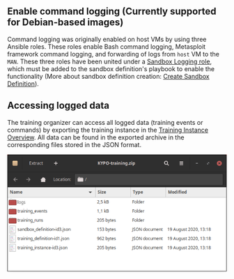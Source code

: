 ## Enable command logging (Currently supported for Debian-based images)
Command logging was originally enabled on host VMs by using three Ansible roles. These roles enable Bash command logging, Metasploit framework command logging, and forwarding of logs from `host` VM to the `MAN`. These three roles have been united under a [Sandbox Logging role](https://github.com/cyberrangecz/ansible-role-sandbox-logging), which must be added to the sandbox definition's playbook to enable the functionality (More about sandbox definition creation: [Create Sandbox Definition](../../user-guide-basic/sandbox-agenda/sandbox-definition.md#create-sandbox-definition)).

## Accessing logged data
The training organizer can access all logged data (training events or commands) by exporting the training instance in the [Training Instance Overview](../../user-guide-basic/training-agenda/training-instance.md#training-instance-overview). All data can be found in the exported archive in the corresponding files stored in the JSON format.

![Archive](../../img/extras/logging/accessed-logged-data-structure.png)
